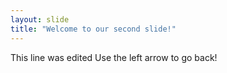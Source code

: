 ```yaml
---
layout: slide
title: "Welcome to our second slide!"
---
```

This line was edited
Use the left arrow to go back!
